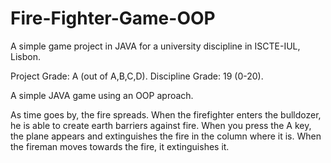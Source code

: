 # Fire-Fighter-Game-OOP
A simple game project in JAVA for a university discipline in ISCTE-IUL, Lisbon.

Project Grade: A (out of A,B,C,D).
Discipline Grade: 19 (0-20).

A simple JAVA game using an OOP aproach.

As time goes by, the fire spreads. When the firefighter enters the bulldozer, he is able to create earth barriers against fire. When you press the A key, the plane appears and extinguishes the fire in the column where it is. When the fireman moves towards the fire, it extinguishes it. 


